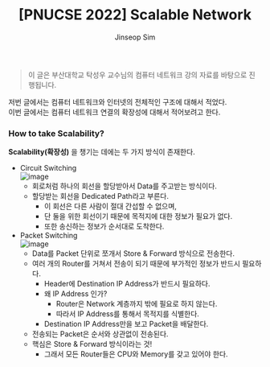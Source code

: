 ﻿---
layout: post
title: "[PNUCSE 2022] Scalable Network"
categories: Network
tags: [theory]
author:
  - Jinseop Sim
toc: true
---
> 이 글은 부산대학교 탁성우 교수님의 컴퓨터 네트워크 강의 자료를 바탕으로 진행됩니다.  

저번 글에서는 컴퓨터 네트워크와 인터넷의 전체적인 구조에 대해서 적었다.  
이번 글에서는 컴퓨터 네트워크 연결의 확장성에 대해서 적어보려고 한다.  

### How to take Scalability?
__Scalability(확장성)__ 을 챙기는 데에는 두 가지 방식이 존재한다.

- Circuit Switching  
![image](https://user-images.githubusercontent.com/71700079/191644557-3a9714b1-c36e-4893-a0d8-f3056261a32f.png)  
  - 회로처럼 하나의 회선을 할당받아서 Data를 주고받는 방식이다.
  - 할당받는 회선을 Dedicated Path라고 부른다.
	- 이 회선은 다른 사람이 절대 간섭할 수 없으며,
	- 단 둘을 위한 회선이기 때문에 목적지에 대한 정보가 필요가 없다.
	- 또한 송신하는 정보가 순서대로 도착한다.
- Packet Switching  
![image](https://user-images.githubusercontent.com/71700079/191644516-6a1a819a-66b1-46d2-89ac-0c40bb58471e.png)  
  - Data를 Packet 단위로 쪼개서 Store & Forward 방식으로 전송한다.
  - 여러 개의 Router를 거쳐서 전송이 되기 때문에 부가적인 정보가 반드시 필요하다.
	- Header에 Destination IP Address가 반드시 필요하다.
	- 왜 IP Address 인가?
		- Router은 Network 계층까지 밖에 필요로 하지 않는다.
		- 따라서 IP Address를 통해서 목적지를 식별한다.
	- Destination IP Address만을 보고 Packet을 배달한다.
  - 전송되는 Packet은 순서와 상관없이 전송된다.
  - 핵심은 Store & Forward 방식이라는 것!
  	- 그래서 모든 Router들은 CPU와 Memory를 갖고 있어야 한다.
